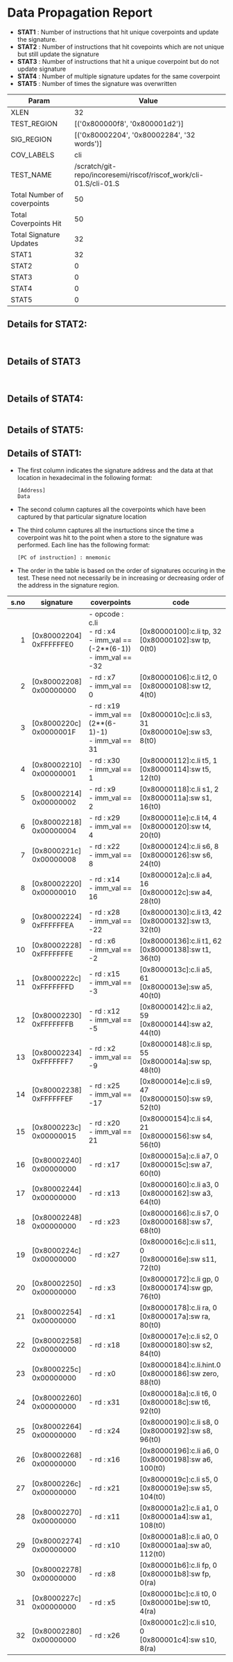 
# Data Propagation Report

- **STAT1** : Number of instructions that hit unique coverpoints and update the signature.
- **STAT2** : Number of instructions that hit covepoints which are not unique but still update the signature
- **STAT3** : Number of instructions that hit a unique coverpoint but do not update signature
- **STAT4** : Number of multiple signature updates for the same coverpoint
- **STAT5** : Number of times the signature was overwritten

| Param                     | Value    |
|---------------------------|----------|
| XLEN                      | 32      |
| TEST_REGION               | [('0x800000f8', '0x800001d2')]      |
| SIG_REGION                | [('0x80002204', '0x80002284', '32 words')]      |
| COV_LABELS                | cli      |
| TEST_NAME                 | /scratch/git-repo/incoresemi/riscof/riscof_work/cli-01.S/cli-01.S    |
| Total Number of coverpoints| 50     |
| Total Coverpoints Hit     | 50      |
| Total Signature Updates   | 32      |
| STAT1                     | 32      |
| STAT2                     | 0      |
| STAT3                     | 0     |
| STAT4                     | 0     |
| STAT5                     | 0     |

## Details for STAT2:

```


```

## Details of STAT3

```


```

## Details of STAT4:

```

```

## Details of STAT5:



## Details of STAT1:

- The first column indicates the signature address and the data at that location in hexadecimal in the following format: 
  ```
  [Address]
  Data
  ```

- The second column captures all the coverpoints which have been captured by that particular signature location

- The third column captures all the insrtuctions since the time a coverpoint was
  hit to the point when a store to the signature was performed. Each line has
  the following format:
  ```
  [PC of instruction] : mnemonic
  ```
- The order in the table is based on the order of signatures occuring in the
  test. These need not necessarily be in increasing or decreasing order of the
  address in the signature region.

|s.no|        signature         |                                    coverpoints                                     |                             code                             |
|---:|--------------------------|------------------------------------------------------------------------------------|--------------------------------------------------------------|
|   1|[0x80002204]<br>0xFFFFFFE0|- opcode : c.li<br> - rd : x4<br> - imm_val == (-2**(6-1))<br> - imm_val == -32<br> |[0x80000100]:c.li tp, 32<br> [0x80000102]:sw tp, 0(t0)<br>    |
|   2|[0x80002208]<br>0x00000000|- rd : x7<br> - imm_val == 0<br>                                                    |[0x80000106]:c.li t2, 0<br> [0x80000108]:sw t2, 4(t0)<br>     |
|   3|[0x8000220c]<br>0x0000001F|- rd : x19<br> - imm_val == (2**(6-1)-1)<br> - imm_val == 31<br>                    |[0x8000010c]:c.li s3, 31<br> [0x8000010e]:sw s3, 8(t0)<br>    |
|   4|[0x80002210]<br>0x00000001|- rd : x30<br> - imm_val == 1<br>                                                   |[0x80000112]:c.li t5, 1<br> [0x80000114]:sw t5, 12(t0)<br>    |
|   5|[0x80002214]<br>0x00000002|- rd : x9<br> - imm_val == 2<br>                                                    |[0x80000118]:c.li s1, 2<br> [0x8000011a]:sw s1, 16(t0)<br>    |
|   6|[0x80002218]<br>0x00000004|- rd : x29<br> - imm_val == 4<br>                                                   |[0x8000011e]:c.li t4, 4<br> [0x80000120]:sw t4, 20(t0)<br>    |
|   7|[0x8000221c]<br>0x00000008|- rd : x22<br> - imm_val == 8<br>                                                   |[0x80000124]:c.li s6, 8<br> [0x80000126]:sw s6, 24(t0)<br>    |
|   8|[0x80002220]<br>0x00000010|- rd : x14<br> - imm_val == 16<br>                                                  |[0x8000012a]:c.li a4, 16<br> [0x8000012c]:sw a4, 28(t0)<br>   |
|   9|[0x80002224]<br>0xFFFFFFEA|- rd : x28<br> - imm_val == -22<br>                                                 |[0x80000130]:c.li t3, 42<br> [0x80000132]:sw t3, 32(t0)<br>   |
|  10|[0x80002228]<br>0xFFFFFFFE|- rd : x6<br> - imm_val == -2<br>                                                   |[0x80000136]:c.li t1, 62<br> [0x80000138]:sw t1, 36(t0)<br>   |
|  11|[0x8000222c]<br>0xFFFFFFFD|- rd : x15<br> - imm_val == -3<br>                                                  |[0x8000013c]:c.li a5, 61<br> [0x8000013e]:sw a5, 40(t0)<br>   |
|  12|[0x80002230]<br>0xFFFFFFFB|- rd : x12<br> - imm_val == -5<br>                                                  |[0x80000142]:c.li a2, 59<br> [0x80000144]:sw a2, 44(t0)<br>   |
|  13|[0x80002234]<br>0xFFFFFFF7|- rd : x2<br> - imm_val == -9<br>                                                   |[0x80000148]:c.li sp, 55<br> [0x8000014a]:sw sp, 48(t0)<br>   |
|  14|[0x80002238]<br>0xFFFFFFEF|- rd : x25<br> - imm_val == -17<br>                                                 |[0x8000014e]:c.li s9, 47<br> [0x80000150]:sw s9, 52(t0)<br>   |
|  15|[0x8000223c]<br>0x00000015|- rd : x20<br> - imm_val == 21<br>                                                  |[0x80000154]:c.li s4, 21<br> [0x80000156]:sw s4, 56(t0)<br>   |
|  16|[0x80002240]<br>0x00000000|- rd : x17<br>                                                                      |[0x8000015a]:c.li a7, 0<br> [0x8000015c]:sw a7, 60(t0)<br>    |
|  17|[0x80002244]<br>0x00000000|- rd : x13<br>                                                                      |[0x80000160]:c.li a3, 0<br> [0x80000162]:sw a3, 64(t0)<br>    |
|  18|[0x80002248]<br>0x00000000|- rd : x23<br>                                                                      |[0x80000166]:c.li s7, 0<br> [0x80000168]:sw s7, 68(t0)<br>    |
|  19|[0x8000224c]<br>0x00000000|- rd : x27<br>                                                                      |[0x8000016c]:c.li s11, 0<br> [0x8000016e]:sw s11, 72(t0)<br>  |
|  20|[0x80002250]<br>0x00000000|- rd : x3<br>                                                                       |[0x80000172]:c.li gp, 0<br> [0x80000174]:sw gp, 76(t0)<br>    |
|  21|[0x80002254]<br>0x00000000|- rd : x1<br>                                                                       |[0x80000178]:c.li ra, 0<br> [0x8000017a]:sw ra, 80(t0)<br>    |
|  22|[0x80002258]<br>0x00000000|- rd : x18<br>                                                                      |[0x8000017e]:c.li s2, 0<br> [0x80000180]:sw s2, 84(t0)<br>    |
|  23|[0x8000225c]<br>0x00000000|- rd : x0<br>                                                                       |[0x80000184]:c.li.hint.0<br> [0x80000186]:sw zero, 88(t0)<br> |
|  24|[0x80002260]<br>0x00000000|- rd : x31<br>                                                                      |[0x8000018a]:c.li t6, 0<br> [0x8000018c]:sw t6, 92(t0)<br>    |
|  25|[0x80002264]<br>0x00000000|- rd : x24<br>                                                                      |[0x80000190]:c.li s8, 0<br> [0x80000192]:sw s8, 96(t0)<br>    |
|  26|[0x80002268]<br>0x00000000|- rd : x16<br>                                                                      |[0x80000196]:c.li a6, 0<br> [0x80000198]:sw a6, 100(t0)<br>   |
|  27|[0x8000226c]<br>0x00000000|- rd : x21<br>                                                                      |[0x8000019c]:c.li s5, 0<br> [0x8000019e]:sw s5, 104(t0)<br>   |
|  28|[0x80002270]<br>0x00000000|- rd : x11<br>                                                                      |[0x800001a2]:c.li a1, 0<br> [0x800001a4]:sw a1, 108(t0)<br>   |
|  29|[0x80002274]<br>0x00000000|- rd : x10<br>                                                                      |[0x800001a8]:c.li a0, 0<br> [0x800001aa]:sw a0, 112(t0)<br>   |
|  30|[0x80002278]<br>0x00000000|- rd : x8<br>                                                                       |[0x800001b6]:c.li fp, 0<br> [0x800001b8]:sw fp, 0(ra)<br>     |
|  31|[0x8000227c]<br>0x00000000|- rd : x5<br>                                                                       |[0x800001bc]:c.li t0, 0<br> [0x800001be]:sw t0, 4(ra)<br>     |
|  32|[0x80002280]<br>0x00000000|- rd : x26<br>                                                                      |[0x800001c2]:c.li s10, 0<br> [0x800001c4]:sw s10, 8(ra)<br>   |
